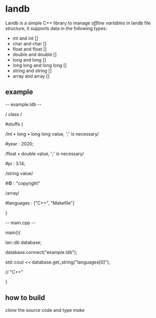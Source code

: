 # landb
Landb is a simple C++ library to manage _offline variables_  in landb file structure, it supports data in the following types:
- int and int []
- char and char []
- float and float []
- double and double []
- long and long []
- long long and long long []
- string and string []
- array and array []

## example

-- example.ldb --

/ class /

#stuffs {
  
  /int • long • long long value, ';' is necessary/
  
  #year : 2020;
  
  /float • double value, ';' is necessary/
  
  #pi : 3.14;
  
  /string value/
  
  #© : "copyright"
  
  /array/
  
  #languages : ["C++", "Makefile"]
  
}

-- main.cpp -- 

main(){

  lan::db database;
  
  database.connect("example.ldb");
  
  std::cout << database.get_string("languages[0]");
  
  // "C++"
  
}

## how to build
_clone_ the source code and type _make_
